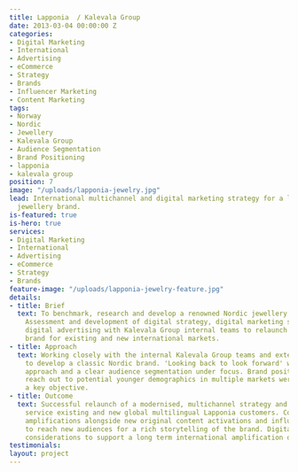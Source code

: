 ```yaml
---
title: Lapponia  / Kalevala Group
date: 2013-03-04 00:00:00 Z
categories:
- Digital Marketing
- International
- Advertising
- eCommerce
- Strategy
- Brands
- Influencer Marketing
- Content Marketing
tags:
- Norway
- Nordic
- Jewellery
- Kalevala Group
- Audience Segmentation
- Brand Positioning
- lapponia
- kalevala group
position: 7
image: "/uploads/lapponia-jewelry.jpg"
lead: International multichannel and digital marketing strategy for a leading Nordic
  jewellery brand.
is-featured: true
is-hero: true
services:
- Digital Marketing
- International
- Advertising
- eCommerce
- Strategy
- Brands
feature-image: "/uploads/lapponia-jewelry-feature.jpg"
details:
- title: Brief
  text: To benchmark, research and develop a renowned Nordic jewellery brand Lapponia.
    Assessment and development of digital strategy, digital marketing strategy and
    digital advertising with Kalevala Group internal teams to relaunch this classic
    brand for existing and new international markets.
- title: Approach
  text: Working closely with the internal Kalevala Group teams and external PR agencies
    to develop a classic Nordic brand. 'Looking back to look forward' with an integrated
    approach and a clear audience segmentation under focus. Brand positioning and
    reach out to potential younger demographics in multiple markets were set out as
    a key objective.
- title: Outcome
  text: Successful relaunch of a modernised, multichannel strategy and platform to
    service existing and new global multilingual Lapponia customers. Considering PR
    amplifications alongside new original content activations and influencer marketing
    to reach new audiences for a rich storytelling of the brand. Digital advertising
    considerations to support a long term international amplification of content marketing.
testimonials: 
layout: project
---
```


